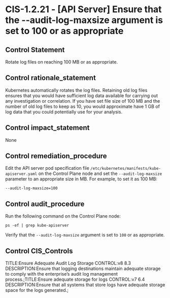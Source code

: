 # CIS-1.2.21 - \[API Server\] Ensure that the --audit-log-maxsize argument is set to 100 or as appropriate

## Control Statement

Rotate log files on reaching 100 MB or as appropriate.

## Control rationale_statement

Kubernetes automatically rotates the log files. Retaining old log files ensures that you would have sufficient log data available for carrying out any investigation or correlation. If you have set file size of 100 MB and the number of old log files to keep as 10, you would approximate have 1 GB of log data that you could potentially use for your analysis.

## Control impact_statement

None

## Control remediation_procedure

Edit the API server pod specification file `/etc/kubernetes/manifests/kube-apiserver.yaml` on the Control Plane node and set the `--audit-log-maxsize` parameter to an appropriate size in MB. For example, to set it as 100 MB:

```
--audit-log-maxsize=100
```

## Control audit_procedure

Run the following command on the Control Plane node:

```
ps -ef | grep kube-apiserver
```

Verify that the `--audit-log-maxsize` argument is set to `100` or as appropriate.

## Control CIS_Controls

TITLE:Ensure Adequate Audit Log Storage CONTROL:v8 8.3 DESCRIPTION:Ensure that logging destinations maintain adequate storage to comply with the enterprise’s audit log management process.;TITLE:Ensure adequate storage for logs CONTROL:v7 6.4 DESCRIPTION:Ensure that all systems that store logs have adequate storage space for the logs generated.;
